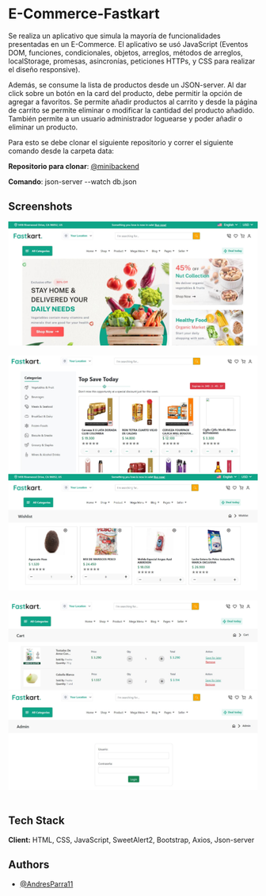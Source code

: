
# E-Commerce-Fastkart

Se realiza un aplicativo que simula la mayoría de funcionalidades presentadas en un E-Commerce. El aplicativo se usó JavaScript (Eventos DOM, funciones, condicionales, objetos, arreglos, métodos de arreglos, localStorage, promesas, asincronías, peticiones HTTPs, y CSS para realizar el diseño responsive).

Además, se consume la lista de productos desde un JSON-server. Al dar click sobre un botón en la card del producto, debe permitir la opción de agregar a favoritos. Se permite añadir productos al carrito y desde la página de carrito se permite eliminar o modificar la cantidad del producto añadido. También permite a un usuario administrador loguearse y poder añadir o eliminar un producto.


Para esto se debe clonar el siguiente repositorio y correr el siguiente comando desde la carpeta data:

**Repositorio para clonar**: [@minibackend](https://github.com/AndresParra11/minibackend-fastkart)

**Comando**: json-server --watch db.json





## Screenshots

![App Screenshot1](https://raw.githubusercontent.com/AndresParra11/E-Commerce-Fastkart-Makaia/main/assets/screenshots/Captura1.JPG)
&nbsp;
![App Screenshot2](https://raw.githubusercontent.com/AndresParra11/E-Commerce-Fastkart-Makaia/main/assets/screenshots/Captura2.JPG)
![App Screenshot3](https://raw.githubusercontent.com/AndresParra11/E-Commerce-Fastkart-Makaia/main/assets/screenshots/Captura3.JPG)
&nbsp;
![App Screenshot4](https://raw.githubusercontent.com/AndresParra11/E-Commerce-Fastkart-Makaia/main/assets/screenshots/Captura4.JPG)
![App Screenshot5](https://raw.githubusercontent.com/AndresParra11/E-Commerce-Fastkart-Makaia/main/assets/screenshots/Captura5.JPG)
&nbsp;


## Tech Stack

**Client:** HTML, CSS, JavaScript, SweetAlert2, Bootstrap, Axios, Json-server


## Authors

- [@AndresParra11](https://github.com/AndresParra11)

